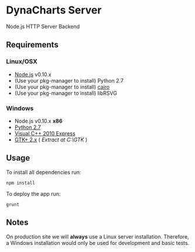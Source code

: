 DynaCharts Server
===================

Node.js HTTP Server Backend

## Requirements
### Linux/OSX

  * [Node.js](http://nodejs.org/download/) v0.10.x
  * (Use your pkg-manager to install) Python 2.7
  * (Use your pkg-manager to install) [cairo](http://cairographics.org/download/)
  * (Use your pkg-manager to install) libRSVG
  
### Windows 

  * Node.js v0.10.x **x86**
  * [Python 2.7](http://www.python.org/download/)
  * [Visual C++ 2010 Express](http://www.microsoft.com/visualstudio/eng/downloads#d-2010-express)
  * [GTK+ 2.x](http://www.gtk.org/download/win32.php) ( *Extract at C:\GTK* )

## Usage
To install all dependencies run:

    npm install

To deploy the app run:

    grunt

## Notes
On production site we will **always** use a Linux server installation. 
Therefore, a Windows installation would only be used for development and basic tests.